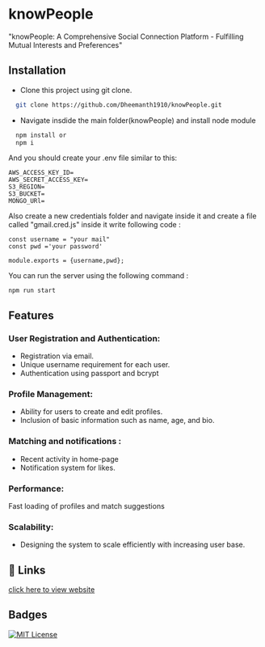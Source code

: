 
# knowPeople


"knowPeople: A Comprehensive Social Connection Platform - Fulfilling Mutual Interests and Preferences"

## Installation

-  Clone this project using git clone. 

```bash
  git clone https://github.com/Dheemanth1910/knowPeople.git
```

- Navigate insdide the main folder(knowPeople) and install node module
```bash
  npm install or 
  npm i
```
And you should create your .env file similar to this:
```
AWS_ACCESS_KEY_ID=
AWS_SECRET_ACCESS_KEY= 
S3_REGION=
S3_BUCKET=
MONGO_URl= 
```
Also create a new credentials folder and navigate inside it and create a file called "gmail.cred.js" inside it write following code : 

```
const username = "your mail"
const pwd ='your password'

module.exports = {username,pwd};
``` 

You can run the server using the following command :
```
npm run start
```
## Features
### User Registration and Authentication:

- Registration via email.
- Unique username requirement for each user.
- Authentication using passport and bcrypt

### Profile Management:

- Ability for users to create and edit profiles.
- Inclusion of basic information such as name, age, and bio.

### Matching and notifications :
- Recent activity in home-page
- Notification system for likes. 

### Performance:

Fast loading of profiles and match suggestions 

### Scalability:

- Designing the system to scale efficiently with increasing user base.
## 🔗 Links
[click here to view website](http://18.61.184.239:3000/)


## Badges



[![MIT License](https://img.shields.io/badge/License-MIT-green.svg)](https://choosealicense.com/licenses/mit/)

